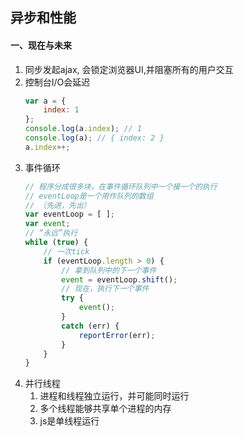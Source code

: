 ## 异步和性能
#### 一、现在与未来
1. 同步发起ajax, 会锁定浏览器UI,并阻塞所有的用户交互
2. 控制台I/O会延迟
    ```js
    var a = {
        index: 1
    };
    console.log(a.index); // 1
    console.log(a); // { index: 2 }
    a.index++;
    ```
3. 事件循环
    ```js
    // 程序分成很多块，在事件循环队列中一个接一个的执行
    // eventLoop是一个用作队列的数组
    // （先进，先出）
    var eventLoop = [ ];
    var event;
    // “永远”执行
    while (true) {
        // 一次tick
        if (eventLoop.length > 0) {
            // 拿到队列中的下一个事件
            event = eventLoop.shift();
            // 现在，执行下一个事件
            try {
                event();
            }
            catch (err) {
                reportError(err);
            }
        }
    }
    ```
4. 并行线程
    1. 进程和线程独立运行，并可能同时运行
    2. 多个线程能够共享单个进程的内存
    3. js是单线程运行


